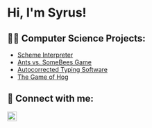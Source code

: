 <h1>Hi, I'm Syrus! </h1>

<h2>👨‍💻 Computer Science Projects:</h2>

  - [Scheme Interpreter](https://github.com/syrusaslam/Scheme-Interpreter)
  - [Ants vs. SomeBees Game](https://github.com/syrusaslam/Ants-vs.-SomeBees-Game)
  - [Autocorrected Typing Software](https://github.com/syrusaslam/Ants-vs.-SomeBees-Game)
  - [The Game of Hog](https://github.com/syrusaslam/The-Game-of-Hog)

<h2> 🤳 Connect with me:</h2>


[<img align="left" alt="SyrusAslam | LinkedIn" width="22px" src="https://cdn.jsdelivr.net/npm/simple-icons@v3/icons/linkedin.svg" />][linkedin]


[linkedin]: [https://linkedin.com/in/syrus-aslam-a677b8203/]

<!--
**joshmadakor1/joshmadakor1** is a ✨ _special_ ✨ repository because its `README.md` (this file) appears on your GitHub profile.

Here are some ideas to get you started:

- 🔭 I’m currently working on ...
- 🌱 I’m currently learning ...
- 👯 I’m looking to collaborate on ...
- 🤔 I’m looking for help with ...
- 💬 Ask me about ...
- 📫 How to reach me: ...
- 😄 Pronouns: ...
- ⚡ Fun fact: ...
-->
